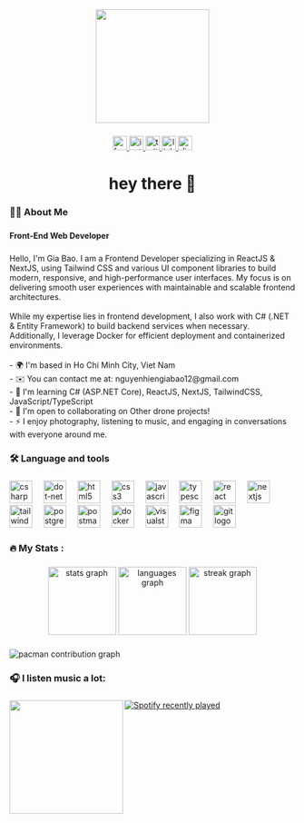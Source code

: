 <div align="center">
  <img height="200" src="https://media0.giphy.com/media/v1.Y2lkPTc5MGI3NjExZ3JrY202MnQ0dnh5bTlmeDZucDRmZXhyOHBjdXplZ2RiN3RuanNjMyZlcD12MV9pbnRlcm5hbF9naWZfYnlfaWQmY3Q9Zw/MCZ39lz83o5lC/giphy.gif"  />
</div>

###

<div align="center">
  <a href="https://www.facebook.com/nguyengiabao01212" target="_blank">
    <img src="https://img.shields.io/static/v1?message=Facebook&logo=facebook&label=&color=1877F2&logoColor=white&labelColor=&style=for-the-badge" height="25" alt="facebook logo"  />
  </a>
  <a href="https://www.instagram.com/_giabao_12" target="_blank">
    <img src="https://img.shields.io/static/v1?message=Instagram&logo=instagram&label=&color=E4405F&logoColor=white&labelColor=&style=for-the-badge" height="25" alt="instagram logo"  />
  </a>
  <a href="https://x.com/_giabao_12?t=6Eu7I3SsfROIrhEiUTd68g&s=09" target="_blank">
    <img src="https://img.shields.io/static/v1?message=Twitter&logo=twitter&label=&color=1DA1F2&logoColor=white&labelColor=&style=for-the-badge" height="25" alt="twitter logo"  />
  </a>
  <a href="https://www.linkedin.com/in/b%E1%BA%A3o-nguy%E1%BB%85n-4989a4305/" target="_blank">
    <img src="https://img.shields.io/static/v1?message=LinkedIn&logo=linkedin&label=&color=0077B5&logoColor=white&labelColor=&style=for-the-badge" height="25" alt="linkedin logo"  />
  </a>
  <a href="https://discord.com/users/494207238542589962" target="_blank">
    <img src="https://img.shields.io/static/v1?message=Discord&logo=discord&label=&color=7289DA&logoColor=white&labelColor=&style=for-the-badge" height="25" alt="discord logo"  />
  </a>
</div>

###

<h1 align="center">hey there 👋</h1>

###

<h3 align="left">👩‍💻  About Me</h3>

###

<h4 align="left">Front-End Web Developer</h4>

###

<p align="left">Hello, I'm Gia Bao. I am a Frontend Developer specializing in ReactJS & NextJS, using Tailwind CSS and various UI component libraries to build modern, responsive, and high-performance user interfaces. My focus is on delivering smooth user experiences with maintainable and scalable frontend architectures.<br><br>While my expertise lies in frontend development, I also work with C# (.NET & Entity Framework) to build backend services when necessary. Additionally, I leverage Docker for efficient deployment and containerized environments.<br><br>- 🌍  I'm based in Ho Chi Minh City, Viet Nam<br>- ✉️  You can contact me at: nguyenhiengiabao12@gmail.com<br>- 🧠  I'm learning C# (ASP.NET Core), ReactJS, NextJS, TailwindCSS, JavaScript/TypeScript<br>- 🤝  I'm open to collaborating on Other drone projects!<br>- ⚡  I enjoy photography, listening to music, and engaging in conversations with everyone around me.</p>

###

<h3 align="left">🛠 Language and tools</h3>

###

<div align="left">
  <img src="https://skillicons.dev/icons?i=cs" height="40" alt="csharp logo"  />
  <img width="12" />
  <img src="https://skillicons.dev/icons?i=dotnet" height="40" alt="dot-net logo"  />
  <img width="12" />
  <img src="https://skillicons.dev/icons?i=html" height="40" alt="html5 logo"  />
  <img width="12" />
  <img src="https://skillicons.dev/icons?i=css" height="40" alt="css3 logo"  />
  <img width="12" />
  <img src="https://skillicons.dev/icons?i=js" height="40" alt="javascript logo"  />
  <img width="12" />
  <img src="https://skillicons.dev/icons?i=ts" height="40" alt="typescript logo"  />
  <img width="12" />
  <img src="https://skillicons.dev/icons?i=react" height="40" alt="react logo"  />
  <img width="12" />
  <img src="https://skillicons.dev/icons?i=nextjs" height="40" alt="nextjs logo"  />
  <img width="12" />
  <img src="https://skillicons.dev/icons?i=tailwind" height="40" alt="tailwindcss logo"  />
  <img width="12" />
  <img src="https://skillicons.dev/icons?i=postgres" height="40" alt="postgresql logo"  />
  <img width="12" />
  <img src="https://skillicons.dev/icons?i=postman" height="40" alt="postman logo"  />
  <img width="12" />
  <img src="https://skillicons.dev/icons?i=docker" height="40" alt="docker logo"  />
  <img width="12" />
  <img src="https://skillicons.dev/icons?i=visualstudio" height="40" alt="visualstudio logo"  />
  <img width="12" />
  <img src="https://skillicons.dev/icons?i=figma" height="40" alt="figma logo"  />
  <img width="12" />
  <img src="https://skillicons.dev/icons?i=git" height="40" alt="git logo"  />
</div>

###

<h3 align="left">🔥   My Stats :</h3>

###

<div align="center">
  <img src="https://github-readme-stats.vercel.app/api?username=giabao12-hali&hide_title=false&hide_rank=false&show_icons=true&include_all_commits=true&count_private=true&disable_animations=false&theme=dracula&locale=en&hide_border=true&order=1" height="120" alt="stats graph"  />
  <img src="https://github-readme-stats.vercel.app/api/top-langs?username=giabao12-hali&locale=en&hide_title=false&layout=compact&card_width=320&langs_count=5&theme=dracula&hide_border=true&order=2" height="120" alt="languages graph"  />
  <img src="https://streak-stats.demolab.com?user=giabao12-hali&locale=en&mode=daily&theme=dracula&hide_border=true&border_radius=5&date_format=M%20j%5B,%20Y%5D&order=3" height="120" alt="streak graph"  />
</div>

###

<picture>
  <source media="(prefers-color-scheme: dark)" srcset="https://raw.githubusercontent.com/giabao12-hali/giabao12-hali/output/pacman-contribution-graph-dark.svg">
  <source media="(prefers-color-scheme: light)" srcset="https://raw.githubusercontent.com/giabao12-hali/giabao12-hali/output/pacman-contribution-graph.svg">
  <img alt="pacman contribution graph" src="https://raw.githubusercontent.com/giabao12-hali/giabao12-hali/output/pacman-contribution-graph.svg">
</picture>

###

<h3 align="left">🎧  I listen music a lot:</h3>

###

<img align="left" height="200" src="https://media0.giphy.com/media/v1.Y2lkPTc5MGI3NjExYXByNDliN2tlMGc5OTZuZzd5cHJ6c2JiaHZqbjNhNTQ5eDdteGk1aiZlcD12MV9pbnRlcm5hbF9naWZfYnlfaWQmY3Q9Zw/cgW5iwX0e37qg/giphy.gif"  />

###

<div align="left">
  <a href="https://open.spotify.com/user/21jdux6a366zaux6htmp7g7gy">
    <img src="https://spotify-recently-played-readme.vercel.app/api?user=21jdux6a366zaux6htmp7g7gy&count=5&unique=true" alt="Spotify recently played"  />
  </a>
</div>

###
